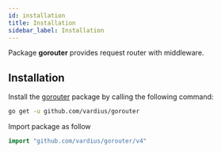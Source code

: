 ```yaml
---
id: installation
title: Installation
sidebar_label: Installation
---
```


Package **gorouter** provides request router with middleware.

## Installation

Install the [gorouter](https://github.com/vardius/gorouter) package by calling the following command:

```bash
go get -u github.com/vardius/gorouter
```

Import package as follow

```go
import "github.com/vardius/gorouter/v4"
```
